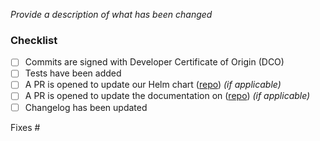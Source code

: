 <!-- Thank you for contributing!

     Read more about how you can contribute in our contribution guide:
     https://github.com/kedacore/keda/blob/master/CONTRIBUTING.md
-->

_Provide a description of what has been changed_

### Checklist

- [ ] Commits are signed with Developer Certificate of Origin (DCO)
- [ ] Tests have been added
- [ ] A PR is opened to update our Helm chart ([repo](https://github.com/kedacore/charts)) *(if applicable)*
- [ ] A PR is opened to update the documentation on ([repo](https://github.com/kedacore/keda-docs)) *(if applicable)*
- [ ] Changelog has been updated

Fixes #
